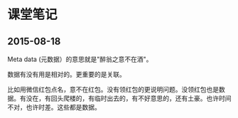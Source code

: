# 课堂笔记

## 2015-08-18

Meta data (元数据）的意思就是"醉翁之意不在酒"。

数据有没有用是相对的。更重要的是关联。

比如用微信红包点名，意不在红包。没有领红包的更说明问题。没领红包也是数据。有没在，有回头爬楼的，有临时出去的，有不好意思的，还有土豪。也许时间不对，也许时差。这些都是数据。

